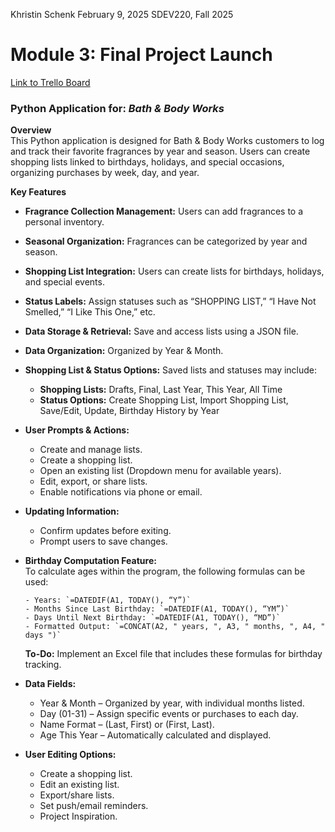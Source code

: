 Khristin Schenk
February 9, 2025
SDEV220, Fall 2025

# Module 3: Final Project Launch
[Link to Trello Board](https://trello.com/invite/b/67b7abfc18f18ce15b085bfb/ATTI33b20571a5d8fcfcf77f75b7131772531A707EB3/sdev-220)

### Python Application for: *Bath & Body Works*

**Overview**  
This Python application is designed for Bath & Body Works customers to log and track their favorite fragrances by year and season. Users can create shopping lists linked to birthdays, holidays, and special occasions, organizing purchases by week, day, and year.

**Key Features**  
- **Fragrance Collection Management:** Users can add fragrances to a personal inventory.
  
- **Seasonal Organization:** Fragrances can be categorized by year and season.
  
- **Shopping List Integration:** Users can create lists for birthdays, holidays, and special events.
  
- **Status Labels:** Assign statuses such as “SHOPPING LIST,” “I Have Not Smelled,” “I Like This One,” etc.
  
- **Data Storage & Retrieval:** Save and access lists using a JSON file.
  
- **Data Organization:** Organized by Year & Month.  

- **Shopping List & Status Options:** Saved lists and statuses may include:  
  - **Shopping Lists:** Drafts, Final, Last Year, This Year, All Time  
  - **Status Options:** Create Shopping List, Import Shopping List, Save/Edit, Update, Birthday History by Year 

- **User Prompts & Actions:**  
  - Create and manage lists.  
  - Create a shopping list.  
  - Open an existing list (Dropdown menu for available years).  
  - Edit, export, or share lists.  
  - Enable notifications via phone or email.  

- **Updating Information:**  
  - Confirm updates before exiting.  
  - Prompt users to save changes.  

- **Birthday Computation Feature:**  
  To calculate ages within the program, the following formulas can be used:  
  ```csv
  - Years: `=DATEDIF(A1, TODAY(), “Y”)`  
  - Months Since Last Birthday: `=DATEDIF(A1, TODAY(), “YM”)`  
  - Days Until Next Birthday: `=DATEDIF(A1, TODAY(), “MD”)`  
  - Formatted Output: `=CONCAT(A2, " years, ", A3, " months, ", A4, " days ")`
  ```  
 
  **To-Do:** Implement an Excel file that includes these formulas for birthday tracking.

- **Data Fields:**  
  - Year & Month – Organized by year, with individual months listed.  
  - Day (01-31) – Assign specific events or purchases to each day.  
  - Name Format – (Last, First) or (First, Last).  
  - Age This Year – Automatically calculated and displayed.  

- **User Editing Options:**  
  - Create a shopping list.  
  - Edit an existing list.  
  - Export/share lists.  
  - Set push/email reminders.  
  - Project Inspiration.
